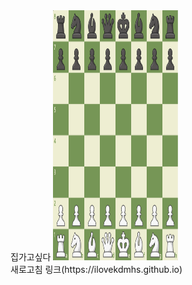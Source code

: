 <html>

<head>
    집가고싶다
</head>
<body>
    <img src=Image/체스.png  width="200" height="400">
    <br>
    새로고침 링크(https://ilovekdmhs.github.io)
</body>

</html>
